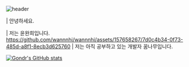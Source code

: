![header](https://capsule-render.vercel.app/api?type=Slice&color=707070&height=120&section=header&text=wannnhi-world&fontSize=100&animation=fadeIn&fontColor=DDDDDD)

| 안녕하세요.

| 저는 윤완희입니다.
https://github.com/wannnhi/wannnhi/assets/157658267/7d0c4b34-0f73-485d-a8f1-8ecb3d625760
| 저는 아직 공부하고 있는 개발자 꿈나무입니다.

[![Gondr's GitHub stats](https://github-readme-stats.vercel.app/api?username=wannnhi)](https://github.com/anuraghazra/github-readme-stats)
